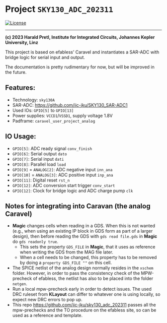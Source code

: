 # Project `SKY130_ADC_202311`

[![License](https://img.shields.io/badge/License-Apache%202.0-blue.svg)](https://opensource.org/licenses/Apache-2.0)

---

**(c) 2023 Harald Pretl, Institute for Integrated Circuits, Johannes Kepler University, Linz**

This project is based on efabless' Caravel and instantiates a SAR-ADC with bridge logic for serial input and output.

The documentation is pretty rudimentary for now, but will be improved in the future.

## Features:

* Technology: `sky130A`
* SAR-ADC: <https://github.com/iic-jku/SKY130_SAR-ADC1>
* Used IOs: `GPIO[5]` to `GPIO[13]`
* Power supplies: `VCCD1`/`VSSD1`, supply voltage 1.8V
* Padframe: `caravel_user_project_analog`

## IO Usage:

* `GPIO[5]`: ADC ready signal `conv_finish`
* `GPIO[6]`: Serial output `dato`
* `GPIO[7]`: Serial input `dati`
* `GPIO[8]`: Parallel load `load`
* `GPIO[9]` = `ANALOG[2]`: ADC negative input `inn_ana`
* `GPIO[10]` = `ANALOG[3]`: ADC positive input `inp_ana`
* `GPIO[11]`: Digital reset `rst_n`
* `GPIO[12]`: ADC conversion start trigger `conv_start`
* `GPIO[12]`: Clock for bridge logic and ADC charge pump `clk`

## Notes for integrating into Caravan (the analog Caravel)

* **Magic** changes cells when reading in a GDS. When this is not wanted (e.g., when using an existing IP block in GDS form as part of a larger design), then before reading the GDS with `gds read file.gds` in **Magic** do `gds readonly true`.
	* This sets the property `GDS_FILE` in **Magic**, that it uses as reference when writing the GDS from the MAG file later.
	* When a cell needs to be changed, this property has to be removed by doing a `property GDS_FILE ""` on this cell.
* The SPICE netlist of the analog design normally resides in the `xschem` folder. However, in order to pass the consistency check of the MPW-precheck of efabless, the netlist has also to be placed into the folder `netgen`.
* Run a local mpw-precheck early in order to detect issues. The used DRC ruleset from **KLayout** can differ to whatever one is using locally, so expect new DRC errors to pop up.
* This repo <https://github.com/iic-jku/sky130_adc_202311> passes all the mpw-prechecks and the TO procedure on the efabless site, so can be used as a reference and template.
